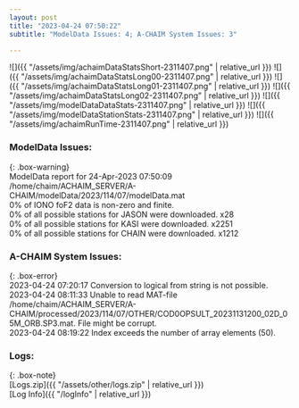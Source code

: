 ```yaml
---
layout: post
title: "2023-04-24 07:50:22"
subtitle: "ModelData Issues: 4; A-CHAIM System Issues: 3"

---
```


![]({{ "/assets/img/achaimDataStatsShort-2311407.png" | relative_url }})
![]({{ "/assets/img/achaimDataStatsLong00-2311407.png" | relative_url }})
![]({{ "/assets/img/achaimDataStatsLong01-2311407.png" | relative_url }})
![]({{ "/assets/img/achaimDataStatsLong02-2311407.png" | relative_url }})
![]({{ "/assets/img/modelDataDataStats-2311407.png" | relative_url }})
![]({{ "/assets/img/modelDataStationStats-2311407.png" | relative_url }})
![]({{ "/assets/img/achaimRunTime-2311407.png" | relative_url }})


### ModelData Issues:  
  
{: .box-warning}  
 ModelData report for 24-Apr-2023 07:50:09   
 /home/chaim/ACHAIM_SERVER/A-CHAIM/modelData/2023/114/07/modelData.mat   
 0% of IONO foF2 data is non-zero and finite.   
 0% of all possible stations for JASON were downloaded. x28   
 0% of all possible stations for KASI were downloaded. x2251   
 0% of all possible stations for CHAIN were downloaded. x1212   
  
### A-CHAIM System Issues:  
  
{: .box-error}  
2023-04-24 07:20:17 Conversion to logical from string is not possible.  
2023-04-24 08:11:33 Unable to read MAT-file /home/chaim/ACHAIM_SERVER/A-CHAIM/processed/2023/114/07/OTHER/COD0OPSULT_20231131200_02D_05M_ORB.SP3.mat. File might be corrupt.  
2023-04-24 08:19:22 Index exceeds the number of array elements (50).  

### Logs:  
  
{: .box-note}  
[Logs.zip]({{ "/assets/other/logs.zip" | relative_url }})  
[Log Info]({{ "/logInfo" | relative_url }})  
